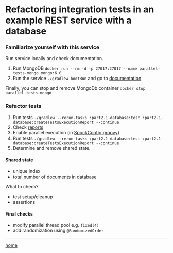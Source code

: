 # Refactoring integration tests in an example REST service with a database

### Familiarize yourself with this service

Run service locally and check documentation.

1. Run MongoDB `docker run --rm -d -p 27017:27017 --name parallel-tests-mongo mongo:6.0`
2. Run the service `./gradlew bootRun` and go to [documentation](http://localhost:8080/swagger-ui/index.html)

Finally, you can stop and remove MongoDb container `docker stop parallel-tests-mongo`

### Refactor tests

1. Run tests `./gradlew --rerun-tasks :part2.1-database:test :part2.1-database:createTestsExecutionReport --continue`
2. Check [reports](build/reports/tests-execution/html/test.html)
3. Enable parallel execution (in [SpockConfig.groovy](src/test/resources/SpockConfig.groovy))
4. Run tests `./gradlew --rerun-tasks :part2.1-database:test :part2.1-database:createTestsExecutionReport --continue`
5. Determine and remove shared state.

#### Shared state

- unique index
- total number of documents in database

What to check?

- test setup/cleanup
- assertions

#### Final checks

- modify parallel thread pool e.g. `fixed(4)`
- add randomization using `@RandomizedOrder`

---
[home](../README.md)